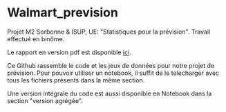 # Walmart_prevision
Projet M2 Sorbonne &amp; ISUP, UE: "Statistiques  pour la prévision". 
Travail effectué en binôme. 

Le rapport en version pdf est disponible [ici](https://github.com/Ferdinand-Genans/Walmart_prevision/blob/main/Rapport_StatPrevision.pdf).

Ce Github rassemble le code et les jeux de données pour notre projet de prévision. 
Pour pouvoir utiliser un notebook, il suffit de le telecharger avec tous les fichiers présents dans la même section. 

Une version intégrale du code est aussi disponible en Notebook dans la section  "version agrégée". 
